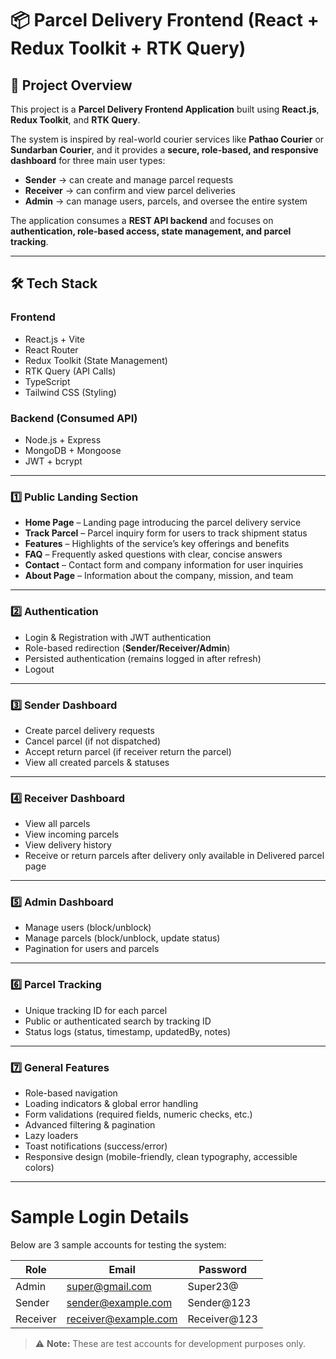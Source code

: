 # 📦 Parcel Delivery Frontend (React + Redux Toolkit + RTK Query)

## 📖 Project Overview

This project is a **Parcel Delivery Frontend Application** built using **React.js**, **Redux Toolkit**, and **RTK Query**.  

The system is inspired by real-world courier services like **Pathao Courier** or **Sundarban Courier**, and it provides a **secure, role-based, and responsive dashboard** for three main user types:  

- **Sender** → can create and manage parcel requests  
- **Receiver** → can confirm and view parcel deliveries  
- **Admin** → can manage users, parcels, and oversee the entire system  

The application consumes a **REST API backend** and focuses on **authentication, role-based access, state management, and parcel tracking**.  

---

## 🛠 Tech Stack

### Frontend
- React.js + Vite  
- React Router  
- Redux Toolkit (State Management)  
- RTK Query (API Calls)  
- TypeScript  
- Tailwind CSS (Styling)  

### Backend (Consumed API)
- Node.js + Express  
- MongoDB + Mongoose  
- JWT + bcrypt  

---

### 1️⃣ Public Landing Section
- **Home Page** – Landing page introducing the parcel delivery service  
- **Track Parcel** – Parcel inquiry form for users to track shipment status
- **Features** –  Highlights of the service’s key offerings and benefits
- **FAQ** – Frequently asked questions with clear, concise answers
- **Contact** – Contact form and company information for user inquiries
- **About Page** – Information about the company, mission, and team

---

### 2️⃣ Authentication
- Login & Registration with JWT authentication  
- Role-based redirection (**Sender/Receiver/Admin**)  
- Persisted authentication (remains logged in after refresh)  
- Logout  

---

### 3️⃣ Sender Dashboard
- Create parcel delivery requests  
- Cancel parcel (if not dispatched)  
- Accept return parcel (if receiver return the parcel)  
- View all created parcels & statuses  

---

### 4️⃣ Receiver Dashboard
- View all parcels  
- View incoming parcels  
- View delivery history
- Receive or return parcels after delivery only available in Delivered parcel page 

---

### 5️⃣ Admin Dashboard
- Manage users (block/unblock)  
- Manage parcels (block/unblock, update status)
- Pagination for users and parcels

---

### 6️⃣ Parcel Tracking
- Unique tracking ID for each parcel  
- Public or authenticated search by tracking ID  
- Status logs (status, timestamp, updatedBy, notes)  

---

### 7️⃣ General Features
- Role-based navigation  
- Loading indicators & global error handling  
- Form validations (required fields, numeric checks, etc.)  
- Advanced filtering & pagination
- Lazy loaders
- Toast notifications (success/error)  
- Responsive design (mobile-friendly, clean typography, accessible colors)  

---

# Sample Login Details

Below are 3 sample accounts for testing the system:

| Role     | Email                  | Password       |
|----------|-----------------------|----------------|
| Admin    | super@gmail.com      | Super23@      |
| Sender   | sender@example.com     | Sender@123     |
| Receiver | receiver@example.com   | Receiver@123   |

> ⚠️ **Note:** These are test accounts for development purposes only. 

